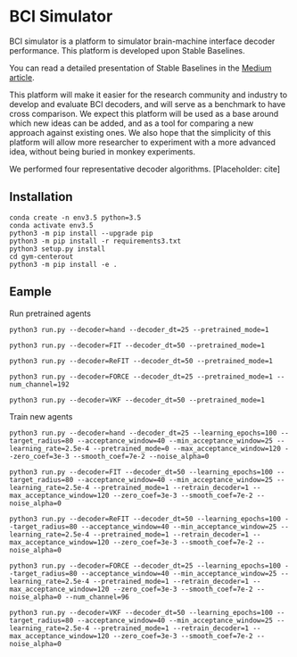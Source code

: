 # BCI Simulator

BCI simulator is a platform to simulator brain-machine interface decoder performance. This platform is developed upon Stable Baselines. 

You can read a detailed presentation of Stable Baselines in the [Medium article](https://medium.com/@araffin/stable-baselines-a-fork-of-openai-baselines-reinforcement-learning-made-easy-df87c4b2fc82).

This platform will make it easier for the research community and industry to develop and evaluate BCI decoders, and will serve as a benchmark to have cross comparison. We expect this platform will be used as a base around which new ideas can be added, and as a tool for comparing a new approach against existing ones. We also hope that the simplicity of this platform will allow more researcher to experiment with a more advanced idea, without being buried in monkey experiments. 

We performed four representative decoder algorithms. 
[Placeholder: cite]

## Installation
```
conda create -n env3.5 python=3.5
conda activate env3.5
python3 -m pip install --upgrade pip
python3 -m pip install -r requirements3.txt
python3 setup.py install
cd gym-centerout
python3 -m pip install -e .
```
## Eample

Run pretrained agents
```
python3 run.py --decoder=hand --decoder_dt=25 --pretrained_mode=1
```
```
python3 run.py --decoder=FIT --decoder_dt=50 --pretrained_mode=1
```
```
python3 run.py --decoder=ReFIT --decoder_dt=50 --pretrained_mode=1
```
```
python3 run.py --decoder=FORCE --decoder_dt=25 --pretrained_mode=1 --num_channel=192
```
```
python3 run.py --decoder=VKF --decoder_dt=50 --pretrained_mode=1
```

Train new agents
```
python3 run.py --decoder=hand --decoder_dt=25 --learning_epochs=100 --target_radius=80 --acceptance_window=40 --min_acceptance_window=25 --learning_rate=2.5e-4 --pretrained_mode=0 --max_acceptance_window=120 --zero_coef=3e-3 --smooth_coef=7e-2 --noise_alpha=0
```
```
python3 run.py --decoder=FIT --decoder_dt=50 --learning_epochs=100 --target_radius=80 --acceptance_window=40 --min_acceptance_window=25 --learning_rate=2.5e-4 --pretrained_mode=1 --retrain_decoder=1 --max_acceptance_window=120 --zero_coef=3e-3 --smooth_coef=7e-2 --noise_alpha=0
```
```
python3 run.py --decoder=ReFIT --decoder_dt=50 --learning_epochs=100 --target_radius=80 --acceptance_window=40 --min_acceptance_window=25 --learning_rate=2.5e-4 --pretrained_mode=1 --retrain_decoder=1 --max_acceptance_window=120 --zero_coef=3e-3 --smooth_coef=7e-2 --noise_alpha=0
```
```
python3 run.py --decoder=FORCE --decoder_dt=25 --learning_epochs=100 --target_radius=80 --acceptance_window=40 --min_acceptance_window=25 --learning_rate=2.5e-4 --pretrained_mode=1 --retrain_decoder=1 --max_acceptance_window=120 --zero_coef=3e-3 --smooth_coef=7e-2 --noise_alpha=0 --num_channel=96
```
```
python3 run.py --decoder=VKF --decoder_dt=50 --learning_epochs=100 --target_radius=80 --acceptance_window=40 --min_acceptance_window=25 --learning_rate=2.5e-4 --pretrained_mode=1 --retrain_decoder=1 --max_acceptance_window=120 --zero_coef=3e-3 --smooth_coef=7e-2 --noise_alpha=0
```
